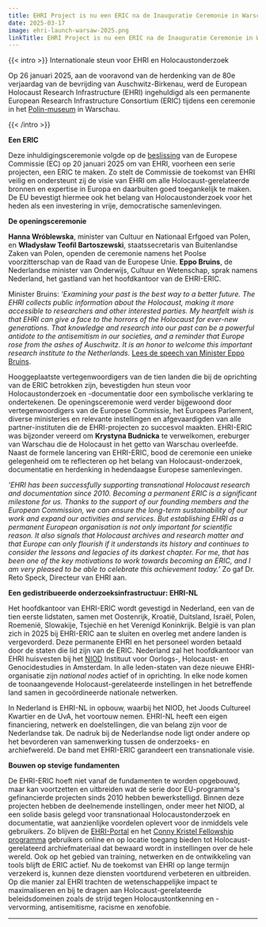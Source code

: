 ```yaml
---
title: EHRI Project is nu een ERIC na de Inauguratie Ceremonie in Warschau 
date: 2025-03-17
image: ehri-launch-warsaw-2025.png
linkTitle: EHRI Project is nu een ERIC na de Inauguratie Ceremonie in Warschau
---
```


{{< intro >}}
Internationale steun voor EHRI en Holocaustonderzoek

Op 26 januari 2025, aan de vooravond van de herdenking van de 80e verjaardag van de bevrijding van Auschwitz-Birkenau, werd de European Holocaust Research Infrastructure (EHRI) ingehuldigd als een permanente European Research Infrastructure Consortium (ERIC) tijdens een ceremonie in het [Polin-museum](https://polin.pl/pl) in Warschau. 

{{< /intro >}}

**Een ERIC** 

Deze inhuldigingsceremonie volgde op de [beslissing](https://research-and-innovation.ec.europa.eu/news/all-research-and-innovation-news/european-holocaust-research-infrastructure-becomes-30th-eu-recognised-research-consortium-major-2025-01-20_en) van de Europese Commissie (EC) op 20 januari 2025 om van EHRI, voorheen een serie projecten, een ERIC te maken. Zo stelt de Commissie de toekomst van EHRI veilig en ondersteunt zij de visie van EHRI om alle Holocaust-gerelateerde bronnen en expertise in Europa en daarbuiten goed toegankelijk te maken. De EU bevestigt hiermee ook het belang van Holocaustonderzoek voor het heden als een investering in vrije, democratische samenlevingen. 

**De openingsceremonie**

**Hanna Wróblewska**, minister van Cultuur en Nationaal Erfgoed van Polen, en **Władysław Teofil Bartoszewski**, staatssecretaris van Buitenlandse Zaken van Polen, openden de ceremonie namens het Poolse voorzitterschap van de Raad van de Europese Unie. **Eppo Bruins**, de Nederlandse minister van Onderwijs, Cultuur en Wetenschap, sprak namens Nederland, het gastland van het hoofdkantoor van de EHRI-ERIC. 

Minister Bruins: *‘Examining your past is the best way to a better future. The EHRI collects public information about the Holocaust, making it more accessible to researchers and other interested parties. My heartfelt wish is that EHRI can give a face to the horrors of the Holocaust for ever-new generations. That knowledge and research into our past can be a powerful antidote to the antisemitism in our societies, and a reminder that Europe rose from the ashes of Auschwitz. It is an honor to welcome this important research institute to the Netherlands.* [Lees de speech van  Minister Eppo Bruins](https://www.rijksoverheid.nl/documenten/toespraken/2025/01/26/toespraak-minister-eppo-bruins-bij-de-inauguratie-van-de-european-holocaust-research-infrastructure-als-europese-onderzoeksinfrastructuur). 

Hooggeplaatste vertegenwoordigers van de tien landen die bij de oprichting van de ERIC betrokken zijn, bevestigden hun steun voor Holocaustonderzoek en -documentatie door een symbolische verklaring te ondertekenen. De openingsceremonie werd verder bijgewoond door vertegenwoordigers van de Europese Commissie, het Europees Parlement, diverse ministeries en relevante instellingen en afgevaardigden van alle partner-instituten die de EHRI-projecten zo succesvol maakten. EHRI-ERIC was bijzonder vereerd om **Krystyna Budnicka** te verwelkomen, ereburger van Warschau die de Holocaust in het getto van Warschau overleefde. Naast de formele lancering van EHRI-ERIC, bood de ceremonie een unieke gelegenheid om te reflecteren op het belang van Holocaust-onderzoek, documentatie en herdenking in hedendaagse Europese samenlevingen. 

*‘EHRI has been successfully supporting transnational Holocaust research and documentation since 2010. Becoming a permanent ERIC is a significant milestone for us. Thanks to the support of our founding members and the European Commission, we can ensure the long-term sustainability of our work and expand our activities and services. But establishing EHRI as a permanent European organisation is not only important for scientific reason. It also signals that Holocaust archives and research matter and that Europe can only flourish if it understands its history and continues to consider the lessons and legacies of its darkest chapter. For me, that has been one of the key motivations to work towards becoming an ERIC, and I am very pleased to be able to celebrate this achievement today.’* Zo gaf Dr. Reto Speck, Directeur van EHRI aan. 

**Een gedistribueerde onderzoeksinfrastructuur: EHRI-NL** 

Het hoofdkantoor van EHRI-ERIC wordt gevestigd in Nederland, een van de tien eerste lidstaten, samen met Oostenrijk, Kroatië, Duitsland, Israël, Polen, Roemenië, Slowakije, Tsjechië en het Verenigd Koninkrijk. België is van plan zich in 2025 bij EHRI-ERIC aan te sluiten en overleg met andere landen is vergevorderd. Deze permanente EHRI en het personeel worden betaald door de staten die lid zijn van de ERIC. Nederland zal het hoofdkantoor van EHRI huisvesten bij het [NIOD](https://niod.nl) Instituut voor Oorlogs-, Holocaust- en Genocidestudies in Amsterdam. In alle leden-staten van deze nieuwe EHRI-organisatie zijn *national nodes* actief of in oprichting. In elke node komen de toonaangevende Holocaust-gerelateerde instellingen in het betreffende land samen in gecoördineerde nationale netwerken. 

In Nederland is EHRI-NL in opbouw, waarbij het NIOD, het Joods Cultureel Kwartier en de UvA, het voortouw nemen. EHRI-NL heeft een eigen financiering, netwerk en doelstellingen, die van belang zijn voor de Nederlandse tak. De nadruk bij de Nederlandse node ligt onder andere op het bevorderen van samenwerking tussen de onderzoeks- en archiefwereld. De band met EHRI-ERIC garandeert een transnationale visie. 

**Bouwen op stevige fundamenten** 

De EHRI-ERIC hoeft niet vanaf de fundamenten te worden opgebouwd, maar kan voortzetten en uitbreiden wat de serie door EU-programma's gefinancierde projecten sinds 2010 hebben bewerkstelligd. Binnen deze projecten hebben de deelnemende instellingen, onder meer het NIOD, al een solide basis gelegd voor transnationaal Holocaustonderzoek en documentatie, wat aanzienlijke voordelen oplevert voor de inmiddels vele gebruikers. Zo blijven de [EHRI-Portal](https://portal.ehri-project.eu/) en het [Conny Kristel Fellowship programma](https://www.ehri-project.eu/conny-kristel-fellowships/) gebruikers online en op locatie toegang bieden tot Holocaust-gerelateerd archiefmateriaal dat bewaard wordt in instellingen over de hele wereld. Ook op het gebied van training, netwerken en de ontwikkeling van tools blijft de ERIC actief. Nu de toekomst van EHRI op lange termijn verzekerd is, kunnen deze diensten voortdurend verbeteren en uitbreiden. Op die manier zal EHRI trachten de wetenschappelijke impact te maximaliseren en bij te dragen aan Holocaust-gerelateerde beleidsdomeinen zoals de strijd tegen Holocaustontkenning en -vervorming, antisemitisme, racisme en xenofobie. 

---

